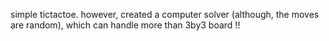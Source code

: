 simple tictactoe. however, created a computer solver (although, the moves are random), which can handle more than 3by3 board !!
